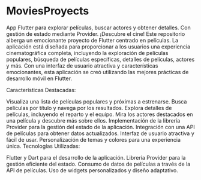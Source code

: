 # MoviesProyects
App Flutter para explorar películas, buscar actores y obtener detalles. Con gestión de estado mediante Provider. ¡Descubre el cine!
Este repositorio alberga un emocionante proyecto de Flutter centrado en películas. La aplicación está diseñada para proporcionar a los usuarios una experiencia cinematográfica completa, 
incluyendo la exploración de películas populares, búsqueda de películas específicas, detalles de películas, actores y más. Con una interfaz de usuario atractiva y características emocionantes, 
esta aplicación se creó utilizando las mejores prácticas de desarrollo móvil en Flutter.

Características Destacadas:

Visualiza una lista de películas populares y próximas a estrenarse.
Busca películas por título y navega por los resultados.
Explora detalles de películas, incluyendo el reparto y el equipo.
Mira los actores destacados en una película y descubre más sobre ellos.
Implementación de la librería Provider para la gestión del estado de la aplicación.
Integración con una API de películas para obtener datos actualizados.
Interfaz de usuario atractiva y fácil de usar.
Personalización de temas y colores para una experiencia única.
Tecnologías Utilizadas:

Flutter y Dart para el desarrollo de la aplicación.
Librería Provider para la gestión eficiente del estado.
Consumo de datos de películas a través de la API de películas.
Uso de widgets personalizados y diseño adaptativo.
